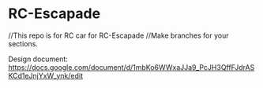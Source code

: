 # RC-Escapade

//This repo is for RC car for RC-Escapade
//Make branches for your sections.

Design document: https://docs.google.com/document/d/1mbKo6WWxaJJa9_PcJH3QffFJdrASKCd1eJnjYxW_ynk/edit
